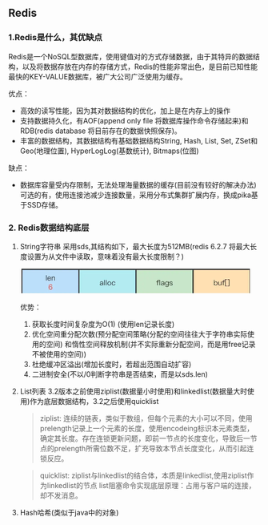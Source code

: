 ## Redis

### 1.Redis是什么，其优缺点

Redis是一个NoSQL型数据库，使用键值对的方式存储数据，由于其特异的数据结构，以及将数据存放在内存的存储方式，Redis的性能非常出色，是目前已知性能最快的KEY-VALUE数据库，被广大公司广泛使用为缓存。

优点：

- 高效的读写性能，因为其对数据结构的优化，加上是在内存上的操作
- 支持数据持久化，有AOF(append only file 将数据库操作命令存储起来)和RDB(redis database 将目前存在的数据快照保存)。
- 丰富的数据结构，其数据结构有基础数据结构String, Hash, List, Set, ZSet和Geo(地理位置), HyperLogLog(基数统计), Bitmaps(位图)

缺点：

- 数据库容量受内存限制，无法处理海量数据的缓存(目前没有较好的解决办法) 可选的有，使用连接池减少连接数量，采用分布式集群扩展内存，换成pika基于SSD存储。

### 2. Redis数据结构底层

1. String字符串 采用sds,其结构如下，最大长度为512MB(redis 6.2.7 将最大长度设置为从文件中读取，意味着没有最大长度限制？)

   ![image-20240402215306228](img/sds.png)

   优势：

   1. 获取长度时间复杂度为O(1)    (使用len记录长度)
   2. 优化空间重分配次数(预分配空间策略(分配的空间往往大于字符串实际使用的空间) 和惰性空间释放机制(并不实际重新分配空间，而是用free记录不被使用的空间))
   3. 杜绝缓冲区溢出(增加长度时，若超出范围自动扩容)
   4. 二进制安全(不以/0判断字符串是否结束，而是以sds.len)

2. List列表 3.2版本之前使用ziplist(数据量小时使用)和linkedlist(数据量大时使用)作为底层数据结构，3.2之后使用quicklist

   > ziplist: 连续的链表，类似于数组，但每个元素的大小可以不同，使用prelength记录上一个元素的长度，使用encodeing标识本元素类型，确定其长度。存在连锁更新问题，即前一节点的长度变化，导致后一节点的prelength所需位数不足，扩充导致本节点长度变化，从而引起连锁反应。

   >quicklist: ziplist与linkedlist的结合体，本质是linkedlist,使用ziplist作为linkedlist的节点
   list阻塞命令实现底层原理：占用与客户端的连接，却不发消息。

3. Hash哈希(类似于java中的对象)

   
